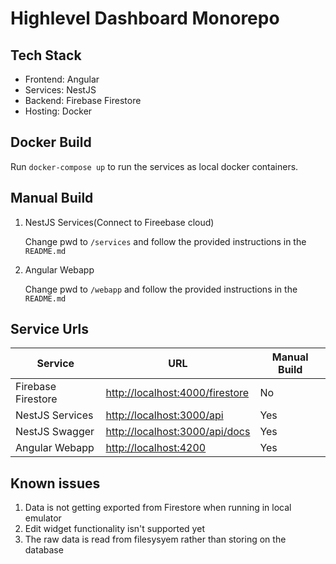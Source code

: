 # Highlevel Dashboard Monorepo

## Tech Stack
- Frontend: Angular
- Services: NestJS
- Backend: Firebase Firestore
- Hosting: Docker
## Docker Build

Run `docker-compose up` to run the services as local docker containers.

## Manual Build

1. NestJS Services(Connect to Fireebase cloud)

    Change pwd to `/services` and follow the provided instructions in the `README.md`

2. Angular Webapp

    Change pwd to `/webapp` and follow the provided instructions in the `README.md`

## Service Urls

| Service            | URL                                                                | Manual Build |
| ------------------ | ------------------------------------------------------------------ | ------------ |
| Firebase Firestore | [http://localhost:4000/firestore](http://localhost:4000/firestore) | No           |
| NestJS Services    | [http://localhost:3000/api](http://localhost:4000/api)             | Yes          |
| NestJS Swagger     | [http://localhost:3000/api/docs](http://localhost:4000/api/docs)   | Yes          |
| Angular Webapp     | [http://localhost:4200](http://localhost:4200)                     | Yes          |


## Known issues

1. Data is not getting exported from Firestore when running in local emulator
2. Edit widget functionality isn't supported yet
3. The raw data is read from filesysyem rather than storing on the database
